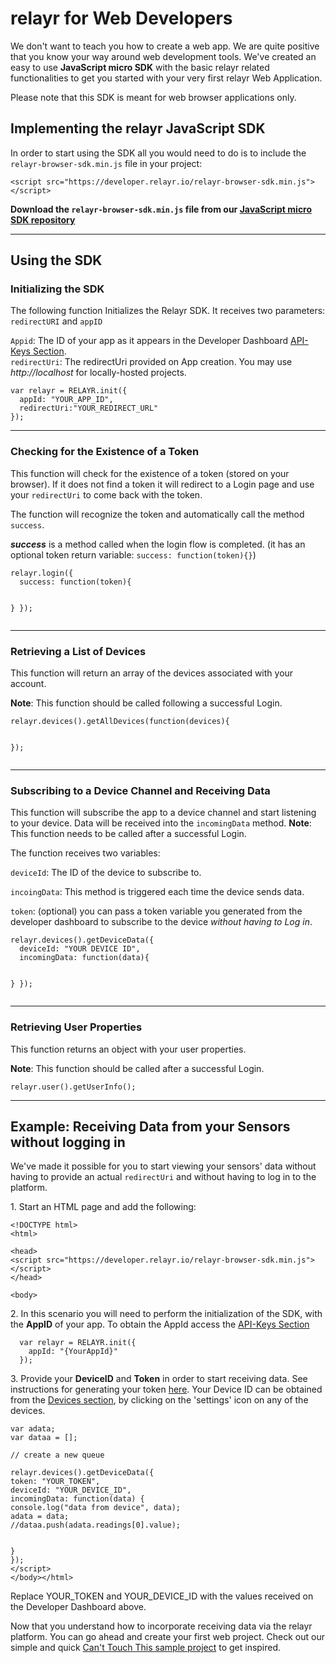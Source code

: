 <h1>relayr for Web Developers</h1>
<p>We don't want to teach you how to create a web app. We are quite positive that you know your way around web development tools. We've created an easy to use <strong>JavaScript micro SDK</strong> with the basic relayr related functionalities to get you started with your very first relayr Web Application.</p>
<p>Please note that this SDK is meant for web browser applications only. </p>
<h2>Implementing the relayr JavaScript SDK</h2>
<p>In order to start using the SDK all you would need to do is to include the <code>relayr-browser-sdk.min.js</code> file in your project:</p>
<pre><code>&lt;script src=&quot;https://developer.relayr.io/relayr-browser-sdk.min.js&quot;&gt;&lt;/script&gt;
</code></pre>

<p><strong>Download the <code>relayr-browser-sdk.min.js</code> file from our <a href="https://github.com/relayr/browser-sdk" target="_blank">JavaScript micro SDK repository</a></strong></p>
<hr />
<h2>Using the SDK</h2>
<h3>Initializing the SDK</h3>
<p>The following function Initializes the Relayr SDK. It receives two parameters: 
<code>redirectURI</code> and <code>appID</code></p>
<p><code>Appid</code>: The ID of your app as it appears in the Developer Dashboard <a href="https://developer.relayr.io/dashboard/apps/myApps">API-Keys Section</a>.<br/>
<code>redirectUri</code>: The redirectUri provided on App creation. You may use <em>http://localhost</em> for locally-hosted projects. </p>
<pre><code>var relayr = RELAYR.init({
  appId: &quot;YOUR_APP_ID&quot;,
  redirectUri:&quot;YOUR_REDIRECT_URL&quot;
});
</code></pre>

<hr />
<h3>Checking for the Existence of a Token</h3>
<p>This function will check for the existence of a token (stored on your browser). If it does not find a token it will redirect to a Login page and use your <code>redirectUri</code> to come back with the token.</p>
<p>The function will recognize the token and automatically call the method <code>success</code>.</p>
<p><strong><em>success</em></strong> is a method called when the login flow is completed. 
(it has an optional token return variable: <code>success: function(token){}</code>)</p>
<pre><code>relayr.login({
  success: function(token){

  }
});
</code></pre>

<hr />
<h3>Retrieving a List of Devices</h3>
<p>This function will return an array of the devices associated with your account.</p>
<p><strong>Note</strong>: This function should be called following a successful Login.</p>
<pre><code>relayr.devices().getAllDevices(function(devices){

});
</code></pre>

<hr />
<h3>Subscribing to a Device Channel and Receiving Data</h3>
<p>This function will subscribe the app to a device channel and start listening to your device. Data will be received into the <code>incomingData</code> method.
<strong>Note</strong>: This function needs to be called after a successful Login.</p>
<p>The function receives two variables:</p>
<p><code>deviceId</code>: The ID of the device to subscribe to.</p>
<p><code>incoingData</code>: This method is triggered each time the device sends data. </p>
<p><code>token</code>: (optional) you can pass a token variable you generated from the developer dashboard to subscribe to the device <em>without having to Log in</em>. </p>
<pre><code>relayr.devices().getDeviceData({
  deviceId: &quot;YOUR DEVICE ID&quot;, 
  incomingData: function(data){

  }
}); 
</code></pre>

<hr />
<h3>Retrieving User Properties</h3>
<p>This function returns an object with your user properties.</p>
<p><strong>Note</strong>: This function should be called after a successful Login.</p>
<pre><code>relayr.user().getUserInfo();
</code></pre>

<hr />
<h2>Example: Receiving Data from your Sensors without logging in</h2>
<p>We've made it possible for you to start viewing your sensors' data without having to provide an actual <code>redirectUri</code> and without having to log in to the platform.</p>

<p>1. Start an HTML page and add the following:</p>


	<!DOCTYPE html> 
	<html> 
	
	<head> 
	<script src="https://developer.relayr.io/relayr-browser-sdk.min.js"></script> 
	</head> 
	
	<body> 




<p>2. In this scenario you will need to perform the initialization of the SDK, with the <strong>AppID</strong> of your app. To obtain the AppId access the <a href="https://developer.relayr.io/dashboard/apps/myApps">API-Keys Section</a> </p>
<pre><code>  var relayr = RELAYR.init({
    appId: &quot;{YourAppId}&quot;
  });
</code></pre>

<p>3. Provide your <strong>DeviceID</strong> and <strong>Token</strong> in order to start receiving data. See instructions for generating your token <a href="https://developer.relayr.io/documents/Browser/OAuthToken" target="_blank">here</a>. Your Device ID can be obtained from the <a href="https://developer.relayr.io/dashboard/devices" target="_blank">Devices section</a>, by clicking on the 'settings' icon on any of the devices. </p>

  
	var adata; 
	var dataa = []; 
	
	// create a new queue 
	
	relayr.devices().getDeviceData({  
	token: "YOUR_TOKEN", 
	deviceId: "YOUR_DEVICE_ID", 
	incomingData: function(data) {  
	console.log("data from device", data); 
	adata = data;  
	//dataa.push(adata.readings[0].value); 
	
	  
	} 
	}); 
	</script> 
	</body></html> 

<p>Replace YOUR_TOKEN and YOUR_DEVICE_ID with the values received on the Developer Dashboard above.</p>

<p>Now that you understand how to incorporate receiving data via the relayr platform. You can go ahead and create your first web project. Check out our simple and quick <a href="https://github.com/relayr/cantTouchThis" target="_blank">Can't Touch This sample project</a> to get inspired.</p>